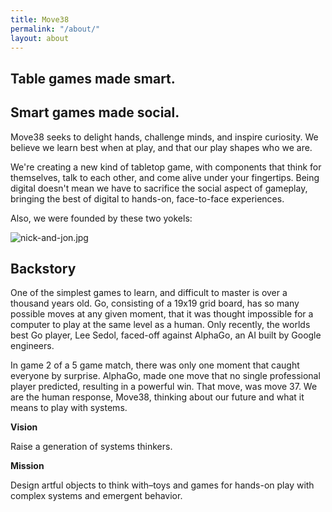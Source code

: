 ```yaml
---
title: Move38
permalink: "/about/"
layout: about
---
```


## **Table games made smart.**

## **Smart games made social.**

Move38 seeks to delight hands, challenge minds, and inspire curiosity. We believe we learn best when at play, and that our play shapes who we are.

We're creating a new kind of tabletop game, with components that think for themselves, talk to each other, and come alive under your fingertips. Being digital doesn't mean we have to sacrifice the social aspect of gameplay, bringing the best of digital to hands-on, face-to-face experiences.

Also, we were founded by these two yokels:

![nick-and-jon.jpg](/uploads/nick-and-jon.jpg)

## Backstory

One of the simplest games to learn, and difficult to master is over a thousand years old. Go, consisting of a 19x19 grid board, has so many possible moves at any given moment, that it was thought impossible for a computer to play at the same level as a human. Only recently, the worlds best Go player, Lee Sedol, faced-off against AlphaGo, an AI built by Google engineers.

In game 2 of a 5 game match, there was only one moment that caught everyone by surprise. AlphaGo, made one move that no single professional player predicted, resulting in a powerful win. That move, was move 37. We are the human response, Move38, thinking about our future and what it means to play with systems.

**Vision**

Raise a generation of systems thinkers.

**Mission**

Design artful objects to think with–toys and games for hands-on play with complex systems and emergent behavior.